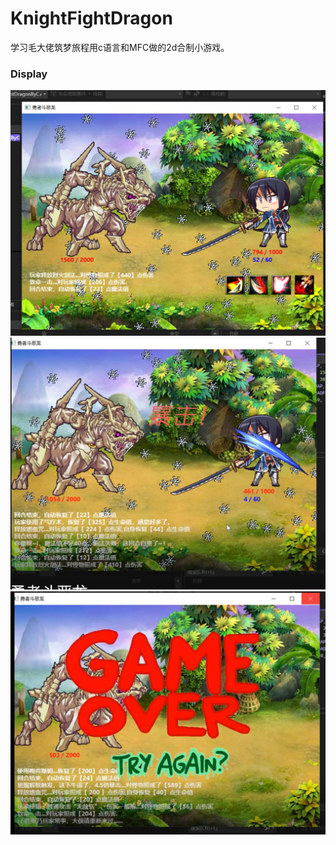 # KnightFightDragon
学习毛大佬筑梦旅程用c语言和MFC做的2d合制小游戏。

### Display

<img src="image\01.jpg" alt="0" style="zoom:50%;" />

<img src="image\02.jpg" alt="1" style="zoom:50%;" />

<img src="image\03.jpg" alt="2" style="zoom:50%;" />
